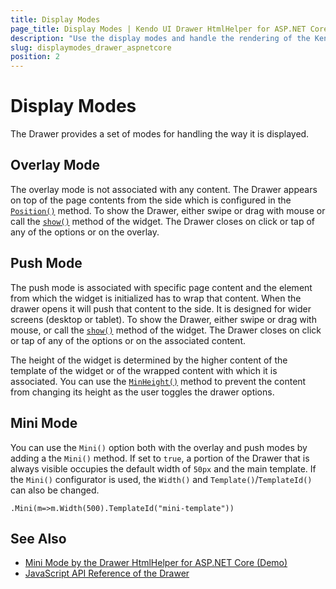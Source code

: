 ```yaml
---
title: Display Modes
page_title: Display Modes | Kendo UI Drawer HtmlHelper for ASP.NET Core
description: "Use the display modes and handle the rendering of the Kendo UI Drawer HtmlHelper for ASP.NET Core (MVC 6 or ASP.NET Core MVC)."
slug: displaymodes_drawer_aspnetcore
position: 2
---
```


# Display Modes

The Drawer provides a set of modes for handling the way it is displayed.  

## Overlay Mode

The overlay mode is not associated with any content. The Drawer appears on top of the page contents from the side which is configured in the [`Position()`](/api/drawer) method. To show the Drawer, either swipe or drag with mouse or call the [`show()`](https://docs.telerik.com/kendo-ui/api/javascript/ui/drawer/methods/show) method of the widget. The Drawer closes on click or tap of any of the options or on the overlay.

## Push Mode

The push mode is associated with specific page content and the element from which the widget is initialized has to wrap that content. When the drawer opens it will push that content to the side. It is designed for wider screens (desktop or tablet). To show the Drawer, either swipe or drag with mouse, or call the [`show()`](https://docs.telerik.com/kendo-ui/api/javascript/ui/drawer/methods/show) method of the widget. The Drawer closes on click or tap of any of the options or on the associated content.

The height of the widget is determined by the higher content of the template of the widget or of the wrapped content with which it is associated. You can use the [`MinHeight()`](/api/drawer) method  to prevent the content from changing its height as the user toggles the drawer options.

## Mini Mode

You can use the `Mini()` option both with the overlay and push modes by adding a the `Mini()` method. If set to `true`, a portion of the Drawer that is always visible occupies the default width of `50px` and the main template. If the `Mini()` configurator is used, the `Width()` and `Template()`/`TemplateId()` can also be changed.

    .Mini(m=>m.Width(500).TemplateId("mini-template"))

## See Also

* [Mini Mode by the Drawer HtmlHelper for ASP.NET Core (Demo)](https://demos.telerik.com/aspnet-core/drawer/mini)
* [JavaScript API Reference of the Drawer](https://docs.telerik.com/kendo-ui/api/javascript/ui/drawer)
